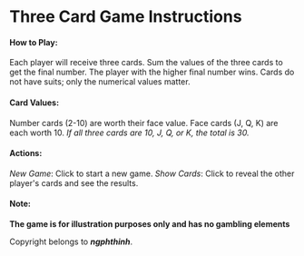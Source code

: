 # Three Card Game Instructions
#### How to Play:
Each player will receive three cards.
Sum the values of the three cards to get the final number.
The player with the higher final number wins.
Cards do not have suits; only the numerical values matter.

#### Card Values:
Number cards (2-10) are worth their face value.
Face cards (J, Q, K) are each worth 10.
*If all three cards are 10, J, Q, or K, the total is 30.*

#### Actions:
*New Game*: Click to start a new game.
*Show Cards*: Click to reveal the other player's cards and see the results.
#### Note:

**The game is for illustration purposes only and has no gambling elements**

Copyright belongs to ***ngphthinh***.